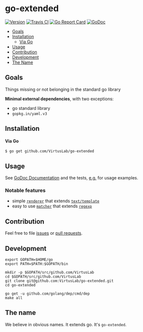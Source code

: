 # go-extended

[![Version](https://img.shields.io/badge/version-v0.0.9-brightgreen.svg)](https://github.com/VirtusLab/go-extended/releases/tag/v0.0.9)
[![Travis CI](https://img.shields.io/travis/VirtusLab/go-extended.svg)](https://travis-ci.org/VirtusLab/go-extended)
[![Go Report Card](https://goreportcard.com/badge/github.com/VirtusLab/go-extended "Go Report Card")](https://goreportcard.com/report/github.com/VirtusLab/go-extended)
[![GoDoc](https://godoc.org/github.com/VirtusLab/go-extended?status.svg "GoDoc Documentation")](https://godoc.org/github.com/VirtusLab/go-extended/)

* [Goals](README.md#goals)
* [Installation](README.md#installation)
  * [Via Go](README.md#via-go)
* [Usage](README.md#usage)
* [Contribution](README.md#contribution)
* [Development](README.md#development)
* [The Name](README.md#the-name)

## Goals

Things missing or not belonging in the standard go library

**Minimal external dependencies**, with two exceptions:
- go standard library
- `gopkg.in/yaml.v3`

## Installation
#### Via Go

```console
$ go get github.com/VirtusLab/go-extended
```

## Usage

See [GoDoc Documentation](https://godoc.org/github.com/VirtusLab/go-extended/)
and the tests, [e.g.](https://github.com/VirtusLab/go-extended/blob/master/pkg/renderer/render_test.go) 
for usage examples.

### Notable features

- simple [`renderer`](https://godoc.org/github.com/VirtusLab/go-extended/pkg/renderer) that extends [`text/template`](https://golang.org/pkg/text/template/)
- easy to use [`matcher`](https://godoc.org/github.com/VirtusLab/go-extended/pkg/matcher) that extends [`regexp`](https://golang.org/pkg/regexp/)

## Contribution

Feel free to file [issues](https://github.com/VirtusLab/go-extended/issues) 
or [pull requests](https://github.com/VirtusLab/go-extended/pulls).

## Development

    export GOPATH=$HOME/go
    export PATH=$PATH:$GOPATH/bin
    
    mkdir -p $GOPATH/src/github.com/VirtusLab
    cd $GOPATH/src/github.com/VirtusLab
    git clone git@github.com:VirtusLab/go-extended.git
    cd go-extended
    
    go get -u github.com/golang/dep/cmd/dep
    make all

## The name

We believe in obvious names. It extends go. It's `go-extended`.
